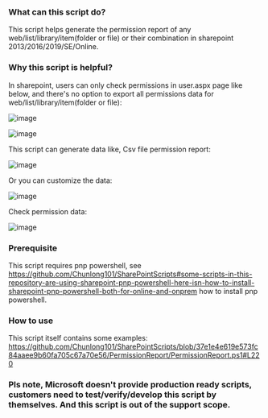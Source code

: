 ### What can this script do? 

This script helps generate the permission report of any web/list/library/item(folder or file) or their combination in sharepoint 2013/2016/2019/SE/Online. 

### Why this script is helpful? 

In sharepoint, users can only check permissions in user.aspx page like below, and there's no option to export all permissions data for web/list/library/item(folder or file): 

![image](https://user-images.githubusercontent.com/9314578/169375648-26088d49-3868-465a-bee0-084dc1de8be0.png)

![image](https://user-images.githubusercontent.com/9314578/169375785-e2bf22c0-65e8-4d8c-a22f-b5f64b3e5f3c.png)

This script can generate data like, Csv file permission report: 

![image](https://user-images.githubusercontent.com/9314578/169374805-2aa79e7c-3f30-4c78-a57b-913dc2480d49.png)

Or you can customize the data: 

![image](https://user-images.githubusercontent.com/9314578/169374580-d078f050-0821-4170-949e-a19f6cba053d.png)

Check permission data: 

![image](https://user-images.githubusercontent.com/9314578/169375115-30729fae-d99e-49be-a611-265d73f069e2.png)

### Prerequisite 

This script requires pnp powershell, see https://github.com/Chunlong101/SharePointScripts#some-scripts-in-this-repository-are-using-sharepoint-pnp-powershell-here-isn-how-to-install-sharepoint-pnp-powershell-both-for-online-and-onprem how to install pnp powershell. 

### How to use 

This script itself contains some examples: https://github.com/Chunlong101/SharePointScripts/blob/37e1e4e619e573fc84aaee9b60fa705c67a70e56/PermissionReport/PermissionReport.ps1#L220

### Pls note, Microsoft doesn't provide production ready scripts, customers need to test/verify/develop this script by themselves. And this script is out of the support scope.
